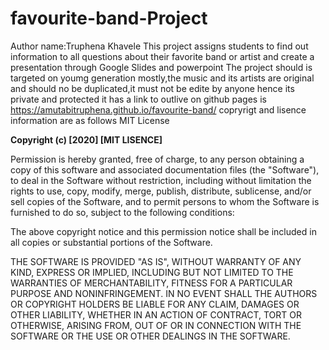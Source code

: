 # favourite-band-Project 
Author name:Truphena Khavele
This project assigns students to find out information to all questions about their favorite band or artist and create a presentation through Google Slides and powerpoint
The project should is targeted on youmg generation mostly,the music and its artists are original and should no be duplicated,it must not be edite by anyone hence its private and protected
it has a link to outlive on github pages is  https://amutabitruphena.github.io/favourite-band/
copryrigt and lisence information are as follows
MIT License

**Copyright (c) [2020] [MIT LISENCE]**

Permission is hereby granted, free of charge, to any person obtaining a copy
of this software and associated documentation files (the "Software"), to deal
in the Software without restriction, including without limitation the rights
to use, copy, modify, merge, publish, distribute, sublicense, and/or sell
copies of the Software, and to permit persons to whom the Software is
furnished to do so, subject to the following conditions:

The above copyright notice and this permission notice shall be included in all
copies or substantial portions of the Software.

THE SOFTWARE IS PROVIDED "AS IS", WITHOUT WARRANTY OF ANY KIND, EXPRESS OR
IMPLIED, INCLUDING BUT NOT LIMITED TO THE WARRANTIES OF MERCHANTABILITY,
FITNESS FOR A PARTICULAR PURPOSE AND NONINFRINGEMENT. IN NO EVENT SHALL THE
AUTHORS OR COPYRIGHT HOLDERS BE LIABLE FOR ANY CLAIM, DAMAGES OR OTHER
LIABILITY, WHETHER IN AN ACTION OF CONTRACT, TORT OR OTHERWISE, ARISING FROM,
OUT OF OR IN CONNECTION WITH THE SOFTWARE OR THE USE OR OTHER DEALINGS IN THE
SOFTWARE.
